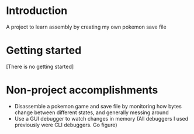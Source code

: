 # Introduction

A project to learn assembly by creating my own pokemon save file

# Getting started

[There is no getting started]

# Non-project accomplishments

- Disassemble a pokemon game and save file by monitoring how bytes change between different states, and generally messing around
- Use a GUI debugger to watch changes in memory (All debuggers I used previously were CLI debuggers. Go figure)
